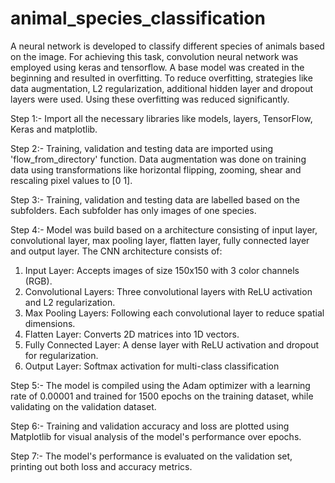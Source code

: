 # animal_species_classification

A neural network is developed to classify different species of animals based on the image. For achieving this task, convolution neural network was employed using keras and tensorflow. A base model was created in the beginning and resulted in overfitting. To reduce overfitting, strategies like data augmentation, L2 regularization, additional hidden layer and dropout layers were used. Using these overfitting was reduced significantly.

Step 1:- Import all the necessary libraries like models, layers, TensorFlow, Keras and matplotlib.

Step 2:- Training, validation and testing data are imported using 'flow_from_directory' function. Data augmentation was done on training data using transformations like horizontal flipping, zooming, shear and rescaling pixel values to [0 1].

Step 3:- Training, validation and testing data are labelled based on the subfolders. Each subfolder has only images of  one species.

Step 4:- Model was build based on a architecture consisting of input layer, convolutional layer, max pooling layer, flatten layer, fully connected layer and output layer.
	The CNN architecture consists of:
1) Input Layer: Accepts images of size 150x150 with 3 color channels (RGB).
2) Convolutional Layers: Three convolutional layers with ReLU activation and L2 regularization.
3) Max Pooling Layers: Following each convolutional layer to reduce spatial dimensions.
4) Flatten Layer: Converts 2D matrices into 1D vectors.
5) Fully Connected Layer: A dense layer with ReLU activation and dropout for regularization.
6) Output Layer: Softmax activation for multi-class classification

Step 5:- The model is compiled using the Adam optimizer with a learning rate of 0.00001 and trained for 1500 epochs on the training dataset, while validating on the validation dataset.

Step 6:- Training and validation accuracy and loss are plotted using Matplotlib for visual analysis of the model's performance over epochs.

Step 7:- The model's performance is evaluated on the validation set, printing out both loss and accuracy metrics.
